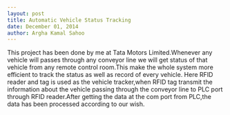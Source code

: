 ```yaml
---
layout: post
title: Automatic Vehicle Status Tracking
date: December 01, 2014
author: Argha Kamal Sahoo
---
```


This project has been done by me at Tata Motors Limited.Whenever any vehicle will passes through any conveyor line we will get status of that 
vehicle from any remote control room.This make the whole system more efficient to track the status as well as record of every vehicle.
Here RFID reader and tag is used as the vehicle tracker,when RFID tag transmit the information about the vehicle passing through the 
conveyor line to PLC port through RFID reader.After getting the data at the com port from PLC,the data has been processed according to our wish.
